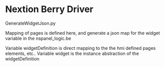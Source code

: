 # Nextion Berry Driver

GenerateWidgetJson.py

Mapping of pages is defined here, and generate a json map for the widget variable in the nspanel_logic.be


Variable widgetDefinition is direct mapping to the the hmi defined pages elements, etc..
Variable widget is the instance abstraction of the widgetDefinition